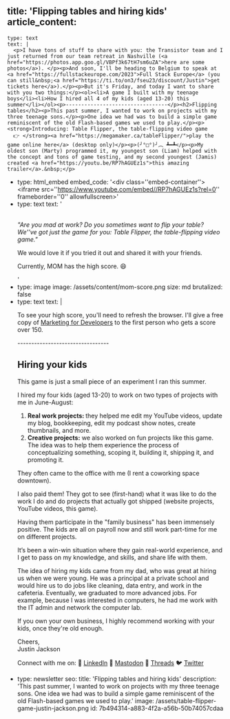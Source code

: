 title: 'Flipping tables and hiring kids'
article_content:
  -
    type: text
    text: |
      <p>I have tons of stuff to share with you: the Transistor team and I just returned from our team retreat in Nashville (<a href="https://photos.app.goo.gl/VBPf3k67tH7sm6uZA">​here are some photos​</a>). </p><p>And soon, I'll be heading to Belgium to speak at <a href="https://fullstackeurope.com/2023">​Full Stack Europe​</a> (you can still&nbsp;<a href="https://ti.to/on3/fseu23/discount/Justin">get tickets here​</a>).</p><p>But it's Friday, and today I want to share with you two things:</p><ol><li>A game I built with my teenage boys</li><li>How I hired all 4 of my kids (aged 13-20) this summer</li></ol><p>---------------------------------</p><h2>Flipping tables</h2><p>This past summer, I wanted to work on projects with my three teenage sons.</p><p>One idea we had was to build a simple game reminiscent of the old Flash-based games we used to play.</p><p><strong>Introducing: Table Flipper, the table-flipping video game
      👉 </strong><a href="https://megamaker.ca/tableFlipper/">​play the game online here​</a> (desktop only)</p><p>(╯°□°)╯︵ ┻━┻</p><p>My oldest son (Marty) programmed it, my youngest son (Liam) helped with the concept and tons of game testing, ​and my second youngest (Jamis) created <a href="https://youtu.be/RP7hAGUEz1s">this amazing trailer</a>.&nbsp;</p>
  -
    type: html_embed
    embed_code: '<style>.embed-container { position: relative; padding-bottom: 56.25%; height: 0; overflow: hidden; max-width: 100%; } .embed-container iframe, .embed-container object, .embed-container embed { position: absolute; top: 0; left: 0; width: 100%; height: 100%; }</style><div class=''embed-container''><iframe src=''https://www.youtube.com/embed//RP7hAGUEz1s?rel=0'' frameborder=''0'' allowfullscreen></iframe></div>'
  -
    type: text
    text: '<p><em><br>"Are you mad at work? Do you sometimes want to flip your table? We''ve got just the game for you: Table Flipper, the table-flipping video game."</em></p><p>We would love it if you tried it out and shared it with your friends.</p><p>Currently, MOM has the high score. 😄</p>'
  -
    type: image
    image: /assets/content/mom-score.png
    size: md
    brutalized: false
  -
    type: text
    text: |
      <p>To see your high score, you'll need to refresh the browser. I'll give a free copy of <a href="https://www.devmarketing.xyz/">​Marketing for Developers​</a> to the first person who gets a score over 150.</p><p>---------------------------------</p><h2>Hiring your kids</h2><p>This game is just a small piece of an experiment I ran this summer.</p><p>I hired my four kids (aged 13-20) to work on two types of projects with me in June-August:</p><ol><li><strong>Real work projects: </strong>they helped me edit my YouTube videos, update my blog, bookkeeping, edit my podcast show notes, create thumbnails, and more.</li><li><strong>Creative projects:</strong> we also worked on fun projects like this game. The idea was to help them experience the process of conceptualizing something, scoping it, building it, shipping it, and promoting it.</li></ol><p>They often came to the office with me (I rent a coworking space downtown).</p><p>I also paid them! They got to see (first-hand) what it was like to do the work I do and do projects that actually got shipped (website projects, YouTube videos, this game). </p><p>Having them participate in the "family business" has been immensely positive. The kids are all on payroll now and still work part-time for me on different projects.</p><p>It’s been a win-win situation where they gain real-world experience, and I get to pass on my knowledge, and skills, and share life with them.</p><p>The idea of hiring my kids came from my dad, who was great at hiring us when we were young. He was a principal at a private school and would hire us to do jobs like cleaning, data entry, and work in the cafeteria. Eventually, we graduated to more advanced jobs. For example, because I was interested in computers, he had me work with the IT admin and network the computer lab.</p><p>If you own your own business, I highly recommend working with your kids, once they're old enough.</p><p>Cheers,<br>Justin Jackson</p><p>Connect with me on:
      💼 <a href="https://www.linkedin.com/in/justinijackson/">​LinkedIn​</a>&nbsp;🐘 <a href="https://mastodon.social/@mijustin">​Mastodon​</a>&nbsp;🧵 <a href="https://www.threads.net/@mijustin">​Threads​</a>&nbsp;🐦 <a href="https://twitter.com/mijustin">​Twitter​</a></p>
  -
    type: newsletter
seo:
  title: 'Flipping tables and hiring kids'
  description: 'This past summer, I wanted to work on projects with my three teenage sons.  One idea we had was to build a simple game reminiscent of the old Flash-based games we used to play.'
  image: /assets/table-flipper-game-justin-jackson.png
id: 7b494314-a883-4f2a-a56b-50b74057cdaa
